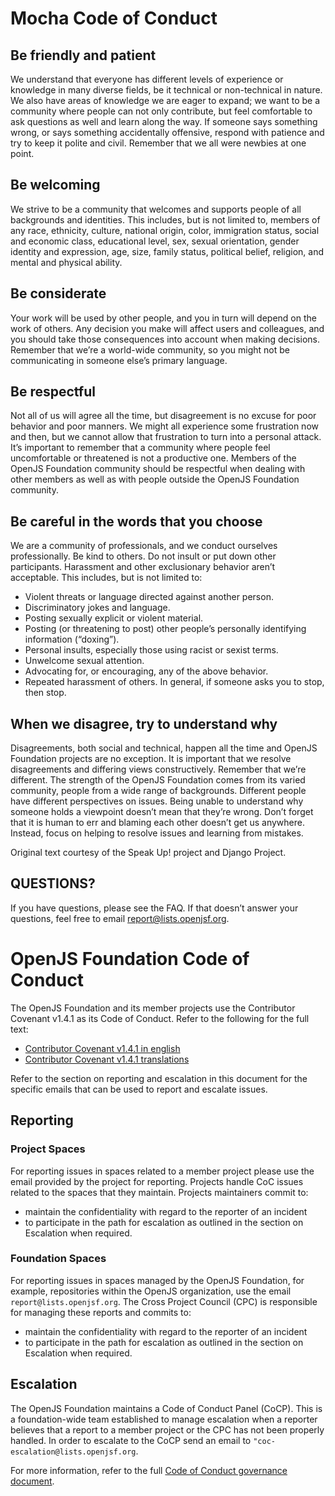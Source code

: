 # Mocha Code of Conduct

## Be friendly and patient

We understand that everyone has different levels of experience or knowledge in many diverse fields, be it technical or
non-technical in nature.
We also have areas of knowledge we are eager to expand; we want to be a community where people can not only contribute, but feel comfortable to ask questions as well and learn along the way.
If someone says something wrong, or says something accidentally offensive, respond with patience and try to keep it polite and civil.
Remember that we all were newbies at one point.

## Be welcoming

We strive to be a community that welcomes and supports people of all backgrounds and identities.
This includes, but is not limited to, members of any race, ethnicity, culture, national origin, color, immigration status, social and economic class, educational level, sex, sexual orientation, gender identity and expression, age, size, family status, political belief, religion, and mental and physical ability.

## Be considerate

Your work will be used by other people, and you in turn will depend on the work of others.
Any decision you make will affect users and colleagues, and you should take those consequences into account when making decisions.
Remember that we’re a world-wide community, so you might not be communicating in someone else’s primary language.

## Be respectful

Not all of us will agree all the time, but disagreement is no excuse for poor behavior and poor manners.
We might all experience some frustration now and then, but we cannot allow that frustration to turn into a personal attack.
It’s important to remember that a community where people feel uncomfortable or threatened is not a productive one.
Members of the OpenJS Foundation community should be respectful when dealing with other members as well as with people outside the OpenJS Foundation community.

## Be careful in the words that you choose

We are a community of professionals, and we conduct ourselves professionally.
Be kind to others.
Do not insult or put down other participants.
Harassment and other exclusionary behavior aren’t acceptable.
This includes, but is not limited to:

- Violent threats or language directed against another person.
- Discriminatory jokes and language.
- Posting sexually explicit or violent material.
- Posting (or threatening to post) other people’s personally identifying information (“doxing”).
- Personal insults, especially those using racist or sexist terms.
- Unwelcome sexual attention.
- Advocating for, or encouraging, any of the above behavior.
- Repeated harassment of others.
  In general, if someone asks you to stop, then stop.

## When we disagree, try to understand why

Disagreements, both social and technical, happen all the time and OpenJS Foundation projects are no exception.
It is important that we resolve disagreements and differing views constructively.
Remember that we’re different.
The strength of the OpenJS Foundation comes from its varied community, people from a wide range of backgrounds.
Different people have different perspectives on issues.
Being unable to understand why someone holds a viewpoint doesn’t mean that they’re wrong.
Don’t forget that it is human to err and blaming each other doesn’t get us anywhere.
Instead, focus on helping to resolve issues and learning from mistakes.

Original text courtesy of the Speak Up! project and Django Project.

## QUESTIONS?

If you have questions, please see the FAQ.
If that doesn’t answer your questions, feel free to email report@lists.openjsf.org.

# OpenJS Foundation Code of Conduct

The OpenJS Foundation and its member projects use the Contributor Covenant v1.4.1 as its Code of Conduct.
Refer to the following for the full text:

- [Contributor Covenant v1.4.1 in english](https://www.contributor-covenant.org/version/1/4/code-of-conduct)
- [Contributor Covenant v1.4.1 translations](https://www.contributor-covenant.org/translations)

Refer to the section on reporting and escalation in this document for the specific emails that can be used to report and escalate issues.

## Reporting

### Project Spaces

For reporting issues in spaces related to a member project please use the email provided by the project for reporting.
Projects handle CoC issues related to the spaces that they maintain.
Projects maintainers commit to:

- maintain the confidentiality with regard to the reporter of an incident
- to participate in the path for escalation as outlined in
  the section on Escalation when required.

### Foundation Spaces

For reporting issues in spaces managed by the OpenJS Foundation, for example, repositories within the OpenJS organization, use the email `report@lists.openjsf.org`.
The Cross Project Council (CPC) is responsible for managing these reports and commits to:

- maintain the confidentiality with regard to the reporter of an incident
- to participate in the path for escalation as outlined in
  the section on Escalation when required.

## Escalation

The OpenJS Foundation maintains a Code of Conduct Panel (CoCP).
This is a foundation-wide team established to manage escalation when a reporter believes that a report to a member project or the CPC has not been properly handled.
In order to escalate to the CoCP send an email to `"coc-escalation@lists.openjsf.org`.

For more information, refer to the full
[Code of Conduct governance document](https://github.com/openjs-foundation/cross-project-council/blob/master/FOUNDATION_CODE_OF_CONDUCT_REQUIREMENTS.md).

